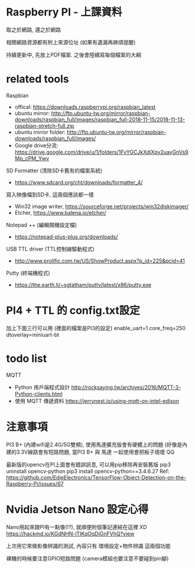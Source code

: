 # Raspberry PI - 上課資料
取之於網路, 還之於網路

相關網路資源都有附上來源位址 (如果有遺漏再麻煩提醒)

持續更新中, 先放上PDF檔案. 之後會陸續寫每個檔案的大綱

# related tools
Raspbian
* offical: https://downloads.raspberrypi.org/raspbian_latest
* ubuntu mirror: http://ftp.ubuntu-tw.org/mirror/raspbian-downloads/raspbian_full/images/raspbian_full-2018-11-15/2018-11-13-raspbian-stretch-full.zip
* ubuntu mirror folder: http://ftp.ubuntu-tw.org/mirror/raspbian-downloads/raspbian_full/images/
* Google drive分流: https://drive.google.com/drive/u/1/folders/1FvYGCJkXdjXpv2uayGnVs9Mp_cPM_Ywv

SD Formatter (清除SD卡舊有的檔案系統)
 * https://www.sdcard.org/cht/downloads/formatter_4/

寫入映像檔到SD卡, 這兩個應該都一樣
* Win32 image writer, https://sourceforge.net/projects/win32diskimager/
* Etcher, https://www.balena.io/etcher/

Notepad ++ (編輯開機設定檔)
* https://notepad-plus-plus.org/downloads/

USB TTL driver (TTL控制線驅動程式)
* http://www.prolific.com.tw/US/ShowProduct.aspx?p_id=225&pcid=41

Putty (終端機程式)
* https://the.earth.li/~sgtatham/putty/latest/x86/putty.exe

# PI4 + TTL 的 config.txt設定 
加上下面三行可以用 (裡面的檔案是PI3的設定)
enable_uart=1
core_freq=250
dtoverlay=miniuart-bt

# todo list
MQTT
* Python 用戶端程式設計 http://rocksaying.tw/archives/2016/MQTT-3-Python-clients.html
* 使用 MQTT 傳遞資料 https://jerrynest.io/using-mqtt-on-intel-edison

# 注意事項
PI3 B+ (內建wifi是2.4G/5G雙頻), 使用馬達擴充版會有硬體上的問題
(好像是內建的3.3V線路會有短路問題, 當PI3 B+ 與 馬達 一起使用會把板子燒壞 QQ

最新版的opencv在PI上面會有錯誤訊息, 可以用pip移除再安裝舊版
pip3 uninstall opencv-python
pip3 install opencv-python==3.4.6.27
Ref: https://github.com/EdjeElectronics/TensorFlow-Object-Detection-on-the-Raspberry-Pi/issues/67

# Nvidia Jetson Nano 設定心得
Nano用起來跟PI有一點像(!?), 就順便附個筆記連結在這裡 XD
https://hackmd.io/KGdNHN-lTIKqOqDiGnFVhQ?view

上次用它來做影像辨識的測試, 內容只有 環境設定+物件辨識 這兩個功能


裸機的時候要注意GPIO短路問題 (camera模組也要注意不要碰到pin腳)
